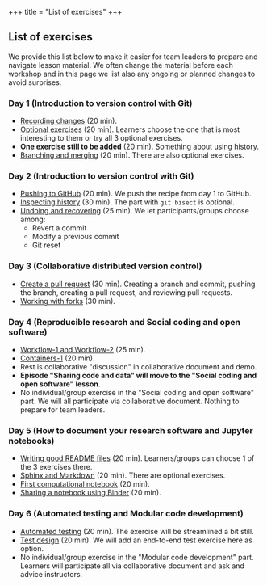 +++
title = "List of exercises"
+++

## List of exercises

We provide this list below to make it easier for team leaders to prepare and navigate
lesson material.  We often change the material before each workshop and in this
page we list also any ongoing or planned changes to avoid surprises.


### Day 1 (Introduction to version control with Git)

- [Recording changes](https://coderefinery.github.io/git-intro/basics/#exercise-record-changes) (20 min).
- [Optional exercises](https://coderefinery.github.io/git-intro/basics/#exercise-comparing-changes) (20 min). Learners choose the one that is most interesting to them or try all 3 optional exercises.
- **One exercise still to be added** (20 min). Something about using history.
- [Branching and merging](https://coderefinery.github.io/git-intro/branches/#exercise-create-and-commit-to-branches) (20 min). There are also optional exercises.


### Day 2 (Introduction to version control with Git)

- [Pushing to GitHub](https://coderefinery.github.io/git-intro/remotes/#pushing-our-guacamole-recipe-repository-to-github) (20 min). We push the recipe from day 1 to GitHub.
- [Inspecting history](https://coderefinery.github.io/git-intro/archaeology/#exercise-basic-archaeology-commands) (30 min). The part with `git bisect` is optional.
- [Undoing and recovering](https://coderefinery.github.io/git-intro/recovering/) (25 min). We let participants/groups choose among:
  - Revert a commit
  - Modify a previous commit
  - Git reset


### Day 3 (Collaborative distributed version control)

- [Create a pull request](https://coderefinery.github.io/git-collaborative/centralized/#exercise-preparation) (30 min).
  Creating a branch and commit, pushing the branch, creating a pull request, and reviewing pull requests.
- [Working with forks](https://coderefinery.github.io/git-collaborative/distributed/#exercise-preparation) (30 min).


### Day 4 (Reproducible research and Social coding and open software)

- [Workflow-1 and Workflow-2](https://coderefinery.github.io/reproducible-research/workflow-management/#exercise) (25 min).
- [Containers-1](https://coderefinery.github.io/reproducible-research/environments/#exercises) (20 min).
- Rest is collaborative "discussion" in collaborative document and demo.
- **Episode "Sharing code and data" will move to the "Social coding and open software" lesson**.
- No individual/group exercise in the "Social coding and open software" part. We will all participate via collaborative document.
  Nothing to prepare for team leaders.


### Day 5 (How to document your research software and Jupyter notebooks)

- [Writing good README files](https://coderefinery.github.io/documentation/writing-readme-files/) (20 min). Learners/groups can choose 1 of the 3 exercises there.
- [Sphinx and Markdown](https://coderefinery.github.io/documentation/sphinx/#exercise-sphinx-content) (20 min). There are optional exercises.
- [First computational notebook](https://coderefinery.github.io/jupyter/first-notebook/#an-example-computational-notebook) (20 min).
- [Sharing a notebook using Binder](https://coderefinery.github.io/jupyter/sharing/) (20 min).


### Day 6 (Automated testing and Modular code development)

- [Automated testing](https://coderefinery.github.io/testing/continuous-integration/) (20 min). The exercise will be streamlined a bit still.
- [Test design](https://coderefinery.github.io/testing/test-design/) (20 min). We will add an end-to-end test exercise here as option.
- No individual/group exercise in the "Modular code development" part. Learners will
  participate all via collaborative document and ask and advice instructors.
